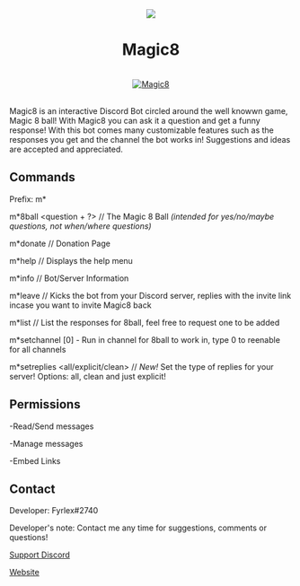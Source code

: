 <div align="center">
<img src="https://i.imgur.com/5zAi5QU.png"><br>
  <h1>Magic8</h1><br>
<a href="https://top.gg/bot/484148705507934208" >
  <img src="https://top.gg/api/widget/484148705507934208.svg" alt="Magic8" />
</a><br><br>
</div>


Magic8 is an interactive Discord Bot circled around the well knowwn game, Magic 8 ball! With Magic8 you can ask it a question and get a funny response! With this bot comes many customizable features such as the responses you get and the channel the bot works in! Suggestions and ideas are accepted and appreciated.



## Commands
Prefix: m*

m\*8ball <question + ?> // The Magic 8 Ball *(intended for yes/no/maybe questions, not when/where questions)*

m\*donate // Donation Page

m\*help // Displays the help menu

m\*info // Bot/Server Information

m\*leave // Kicks the bot from your Discord server, replies with the invite link incase you want to invite Magic8 back

m\*list // List the responses for 8ball, feel free to request one to be added

m\*setchannel [0] - Run in channel for 8ball to work in, type 0 to reenable for all channels

m\*setreplies <all/explicit/clean> // *New!* Set the type of replies for your server! Options: all, clean and just explicit!




## Permissions

-Read/Send messages

-Manage messages

-Embed Links

## Contact
Developer: Fyrlex#2740

Developer's note: Contact me any time for suggestions, comments or questions!

[Support Discord](https://dicsord.gg/MYKfu5Q "Magic8 Support Server")

[Website](https://magic8-bot.glitch.me/ "Magic8 Stats")
